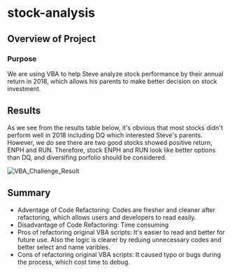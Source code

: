# stock-analysis
## Overview of Project

### Purpose
We are using VBA to help Steve analyze stock performance by their annual return in 2018, which allows his parents to make better decision on stock investment.


## Results
As we see from the results table below, it's obvious that most stocks didn't perform well in 2018 including DQ which interested Steve's parents. However, we do see there are two good stocks showed positive return, ENPH and RUN. Therefore, stock ENPH and RUN look like better options than DQ, and diversifing porfolio should be considered.

![VBA_Challenge_Result](https://user-images.githubusercontent.com/110696825/188952550-57ac6746-fd6e-4128-be22-7ff5eb437c6d.png)


## Summary
- Adventage of Code Refactoring: Codes are fresher and cleaner after refactoring, which allows users and developers to read easily.
- Disadvantage of Code Refactoring: Time consuming
- Pros of refactoring original VBA scripts: It's easier to read and better for future use. Also the logic is clearer by reduing unnecessary codes and better select and name varibles.
- Cons of refactoring original VBA scripts: It caused typo or bugs during the process, which cost time to debug.
